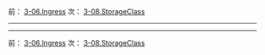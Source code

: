 前： [3-06.Ingress](3-06.Ingress)
次： [3-08.StorageClass](3-08.StorageClass)

---

---

前： [3-06.Ingress](3-06.Ingress)
次： [3-08.StorageClass](3-08.StorageClass)
